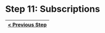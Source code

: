 # Step 11: Subscriptions

[//]: # (head-end)




[//]: # (foot-start)

[{]: <helper> (navStep)

| [< Previous Step](step10.md) |
|:----------------------|

[}]: #
